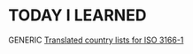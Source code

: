 # TODAY I LEARNED

GENERIC [Translated country lists for ISO 3166-1](generic/translated_country_lists_iso3166-1.md)
